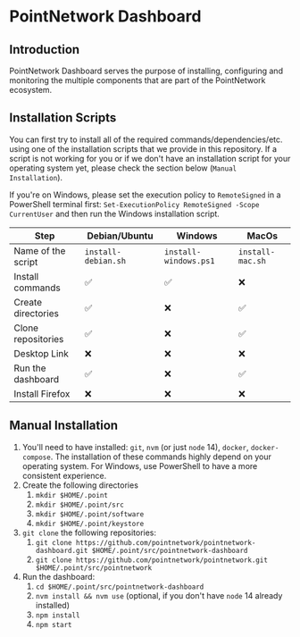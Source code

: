 # PointNetwork Dashboard

## Introduction

PointNetwork Dashboard serves the purpose of installing, configuring
and monitoring the multiple components that are part of the
PointNetwork ecosystem.

## Installation Scripts

You can first try to install all of the required
commands/dependencies/etc. using one of the installation scripts that
we provide in this repository. If a script is not working for you or
if we don't have an installation script for your operating system yet,
please check the section below (`Manual Installation`).

If you're on Windows, please set the execution policy to
`RemoteSigned` in a PowerShell terminal first: `Set-ExecutionPolicy
RemoteSigned -Scope CurrentUser` and then run the Windows installation
script.

| Step               | Debian/Ubuntu       | Windows               | MacOs            |
|--------------------|---------------------|-----------------------|------------------|
| Name of the script | `install-debian.sh` | `install-windows.ps1` | `install-mac.sh` |
| Install commands   | &#9989;             | &#9989;               | &#10060;         |
| Create directories | &#9989;             | &#10060;              | &#9989;          |
| Clone repositories | &#9989;             | &#10060;              | &#9989;          |
| Desktop Link       | &#10060;            | &#10060;              | &#10060;         |
| Run the dashboard  | &#9989;             | &#10060;              | &#9989;          |
| Install Firefox    | &#10060;            | &#10060;              | &#10060;         |

## Manual Installation

1. You'll need to have installed: `git`, `nvm` (or just `node` 14),
   `docker`, `docker-compose`. The installation of these commands
   highly depend on your operating system. For Windows, use PowerShell
   to have a more consistent experience.
1. Create the following directories
   1. `mkdir $HOME/.point`
   1. `mkdir $HOME/.point/src`
   1. `mkdir $HOME/.point/software`
   1. `mkdir $HOME/.point/keystore`
1. `git clone` the following repositories:
   1. `git clone https://github.com/pointnetwork/pointnetwork-dashboard.git $HOME/.point/src/pointnetwork-dashboard`
   1. `git clone https://github.com/pointnetwork/pointnetwork.git $HOME/.point/src/pointnetwork`
1. Run the dashboard:
   1. `cd $HOME/.point/src/pointnetwork-dashboard`
   1. `nvm install && nvm use` (optional, if you don't have `node` 14 already installed)
   1. `npm install`
   1. `npm start`

